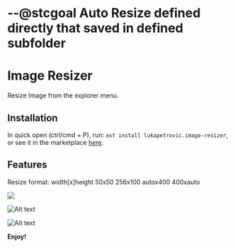 # --@stcgoal Auto Resize defined directly that saved in defined subfolder

# Image Resizer

Resize Image from the explorer menu.

## Installation

In quick open (ctrl/cmd + P), run: `ext install lukapetrovic.image-resizer`, or see it in the marketplace [here](https://marketplace.visualstudio.com/items?itemName=lukapetrovic.image-resizer).

## Features

Resize format: width[x]height
50x50
256x100
autox400
400xauto

![](https://raw.githubusercontent.com/lukapetrovic/vscode-imageresizer/master/Resize%20menu.png)

![Alt text](https://raw.githubusercontent.com/lukapetrovic/vscode-imageresizer/master/Enter%20dimensions.png)

![Alt text](https://raw.githubusercontent.com/lukapetrovic/vscode-imageresizer/master/Image%20resized.PNG)

**Enjoy!**
